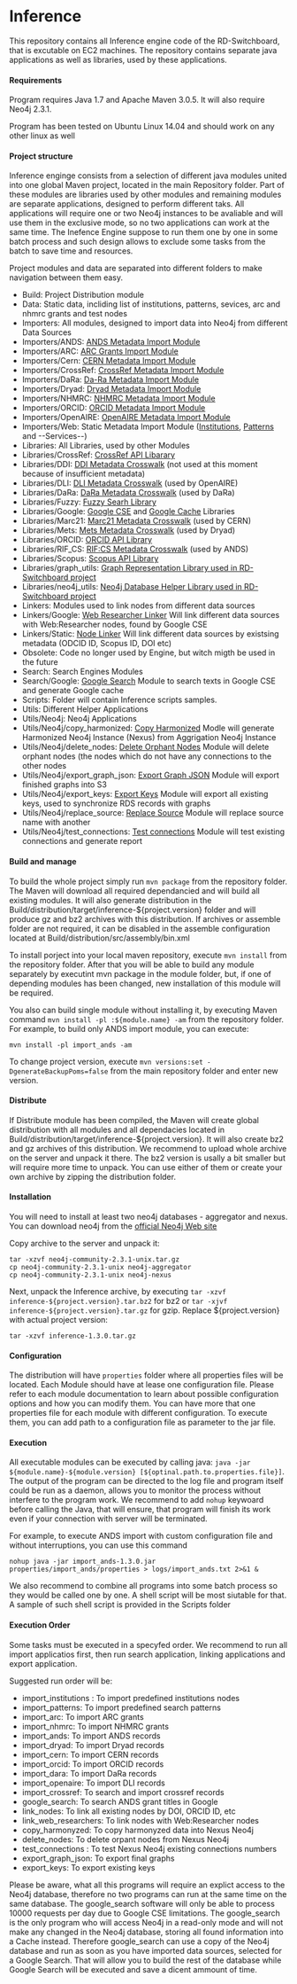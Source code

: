 # Inference

This repository contains all Inference engine code of the RD-Switchboard, that is excutable on EC2 machines. 
The repository contains separate java applications as well as libraries, used by these applications. 

#### Requirements

Program requires Java 1.7 and Apache Maven 3.0.5. It will also require Neo4j 2.3.1.

Program has been tested on Ubuntu Linux 14.04 and should work on any other linux as well


#### Project structure

Inference enginge consists from a selection of different java modules united into one global Maven project, 
located in the main Repository folder. Part of these modules are libraries used by other modules and remaining 
modules are separate applications, designed to perform different taks. All applications will require one or two 
Neo4j instances to be avaliable and will use them in the exclusive mode, so no two applications can work at the 
same time. The Inefence Engine suppose to run them one by one in some batch process and such design allows 
to exclude some tasks from the batch to save time and resources.

Project modules and data are separated into different folders to make navigation between them easy.

* Build: Project Distribution module
* Data: Static data, incliding list of institutions, patterns, sevices, arc and nhmrc grants and test nodes
* Importers: All modules, designed to import data into Neo4j from different Data Sources 
* Importers/ANDS: [ANDS Metadata Import Module](https://github.com/rd-switchboard/Inference/tree/master/Importers/ANDS/import_ands)
* Importers/ARC: [ARC Grants Import Module](https://github.com/rd-switchboard/Inference/tree/master/Importers/ARC/import_arc)
* Importers/Cern: [CERN Metadata Import Module](https://github.com/rd-switchboard/Inference/tree/master/Importers/Cern/import_cern)
* Importers/CrossRef: [CrossRef Metadata Import Module](https://github.com/rd-switchboard/Inference/tree/master/Importers/CrossRef/import_crossref)
* Importers/DaRa: [Da-Ra Metadata Import Module](https://github.com/rd-switchboard/Inference/tree/master/Importers/DaRa/import_dara)
* Importers/Dryad: [Dryad Metadata Import Module](https://github.com/rd-switchboard/Inference/tree/master/Importers/Dryad/import_dryad)
* Importers/NHMRC: [NHMRC Metadata Import Module](https://github.com/rd-switchboard/Inference/tree/master/Importers/NHMRC/import_nhmrc)
* Importers/ORCID: [ORCID Metadata Import Module](https://github.com/rd-switchboard/Inference/tree/master/Importers/ORCID/import_orcid)
* Importers/OpenAIRE: [OpenAIRE Metadata Import Module](https://github.com/rd-switchboard/Inference/tree/master/Importers/OpenAIRE/import_openaire)
* Importers/Web: Static Metadata Import Module ([Institutions](https://github.com/rd-switchboard/Inference/tree/master/Importers/Web/import_institutions), [Patterns](https://github.com/rd-switchboard/Inference/tree/master/Importers/Web/import_patterns) and --Services--)
* Libraries: All Libraries, used by other Modules
* Libraries/CrossRef: [CrossRef API Libarary](https://github.com/rd-switchboard/Inference/tree/master/Libraries/CrossRef/crossref_utils)
* Libraries/DDI: [DDI Metadata Crosswalk](https://github.com/rd-switchboard/Inference/tree/master/Libraries/DDI/crosswalk_ddi) (not used at this moment because of insufficient metadata)
* Libraries/DLI: [DLI Metadata Crosswalk](https://github.com/rd-switchboard/Inference/tree/master/Libraries/DLI/crosswalk_dli) (used by OpenAIRE)
* Libraries/DaRa: [DaRa Metadata Crosswalk](https://github.com/rd-switchboard/Inference/tree/master/Libraries/DaRa/crosswalk_dara) (used by DaRa)
* Libraries/Fuzzy: [Fuzzy Searh Library](https://github.com/rd-switchboard/Inference/tree/master/Libraries/Fuzzy/fuzzy_search)
* Libraries/Google: [Google CSE](https://github.com/rd-switchboard/Inference/tree/master/Libraries/Google/google_cse) and [Google Cache](https://github.com/rd-switchboard/Inference/tree/master/Libraries/Google/google_cache) Libraries
* Libraries/Marc21: [Marc21 Metadata Crosswalk](https://github.com/rd-switchboard/Inference/tree/master/Libraries/Marc21/crosswalk_marc21) (used by CERN)
* Libraries/Mets: [Mets Metadata Crosswalk](https://github.com/rd-switchboard/Inference/tree/master/Libraries/Mets/crosswalk_mets) (used by Dryad)
* Libraries/ORCID: [ORCID API Library](https://github.com/rd-switchboard/Inference/tree/master/Libraries/ORCID/orcid_utils)
* Libraries/RIF_CS: [RIF:CS Metadata Crosswalk](https://github.com/rd-switchboard/Inference/tree/master/Libraries/RIF_CS/crosswalk_rif_cs) (used by ANDS)
* Libraries/Scopus: [Scopus API Library](https://github.com/rd-switchboard/Inference/tree/master/Libraries/Scopus/scopus_utils)
* Libraries/graph_utils: [Graph Representation Library used in RD-Switchboard project](https://github.com/rd-switchboard/Inference/tree/master/Libraries/graph_utils)
* Libraries/neo4j_utils: [Neo4j Database Helper Library used in RD-Switchboard project](https://github.com/rd-switchboard/Inference/tree/master/Libraries/neo4j_utils)
* Linkers: Modules used to link nodes from different data sources
* Linkers/Google: [Web Researcher Linker](https://github.com/rd-switchboard/Inference/tree/master/Linkers/Google/link_web_researchers) Will link different data sources with Web:Researcher nodes, found by Google CSE
* Linkers/Static: [Node Linker](https://github.com/rd-switchboard/Inference/tree/master/Linkers/Static/link_nodes) Will link different data sources by existsing metadata (ODCID ID, Scopus ID, DOI etc)
* Obsolete: Code no longer used by Engine, but witch migth be used in the future
* Search: Search Engines Modules
* Search/Google: [Google Search](https://github.com/rd-switchboard/Inference/tree/master/Search/Google/google_search) Module to search texts in Google CSE and generate Google cache
* Scripts: Folder will contain Inference scripts samples.
* Utils: Different Helper Applications
* Utils/Neo4j: Neo4j Applications
* Utils/Neo4j/copy_harmonized: [Copy Harmonized](https://github.com/rd-switchboard/Inference/tree/master/Utils/Neo4j/copy_harmonyzed) Modle will generate Harmonized Neo4j Instance (Nexus) from Aggrigation Neo4j Instance
* Utils/Neo4j/delete_nodes: [Delete Orphant Nodes](https://github.com/rd-switchboard/Inference/tree/master/Utils/Neo4j/delete_nodes) Module will delete orphant nodes (the nodes which do not have any connections to the other nodes
* Utils/Neo4j/export_graph_json: [Export Graph JSON](https://github.com/rd-switchboard/Inference/tree/master/Utils/Neo4j/export_graph_json) Module will export finished graphs into S3
* Utils/Neo4j/export_keys: [Export Keys](https://github.com/rd-switchboard/Inference/tree/master/Utils/Neo4j/export_keys) Module will export all existing keys, used to synchronize RDS records with graphs
* Utils/Neo4j/replace_source: [Replace Source](https://github.com/rd-switchboard/Inference/tree/master/Utils/Neo4j/replace_source) Module will replace source name with another
* Utils/Neo4j/test_connections: [Test connections](https://github.com/rd-switchboard/Inference/tree/master/Utils/Neo4j/test_connections) Module will test existing connections and generate report



#### Build and manage

To build the whole project simply run `mvn package` from the repository folder. The Maven will download all required dependancied and will build all existing modules. It will also generate distribution in the Build/distribution/target/inference-${project.version} folder and will produce gz and bz2 archives with this distribution. If archives or assemble folder are not required, it can be disabled in the assemble configuration located at Build/distribution/src/assembly/bin.xml

To install porject into your local maven repository, execute `mvn install` from the repository folder. After that you will be able to build any module separately by executint mvn package in the module folder, but, if one of depending modules has been changed, new installation of this module will be required.

You also can build single module without installing it, by executing Maven command `mvn install -pl :${module.name} -am` from the repository folder. For example, to build only ANDS import module, you can execute:

```
mvn install -pl import_ands -am
```

To change project version, execute `mvn versions:set -DgenerateBackupPoms=false` from the main repository folder and enter new version.

#### Distribute

If Distribute module has been compiled, the Maven will create global distribution with all modules and all dependacies located in Build/distribution/target/inference-${project.version}. It will also create bz2 and gz archives of this distribution. We recommend to upload whole archive on the server and unpack it there. The bz2 version is usally a bit smaller but will require more time to unpack. You can use either of them or create your own archive by zipping the distribution folder. 

#### Installation

You will need to install at least two neo4j databases - aggregator and nexus. You can download neo4j from the [official Neo4j Web site](http://neo4j.com/artifact.php?name=neo4j-community-2.3.1-unix.tar.gz)

Copy archive to the server and unpack it:

```
tar -xzvf neo4j-community-2.3.1-unix.tar.gz
cp neo4j-community-2.3.1-unix neo4j-aggregator
cp neo4j-community-2.3.1-unix neo4j-nexus
```

Next, unpack the Inference archive, by executing `tar -xzvf inference-${project.version}.tar.bz2` for bz2 or `tar -xjvf inference-${project.version}.tar.gz` for gzip. Replace ${project.version} with actual project version:

```
tar -xzvf inference-1.3.0.tar.gz
```

#### Configuration

The distribution will have `properties` folder where all properties files will be located. Each Module should have at lease one configuration file. Please refer to each module documentation to learn about possible configuration options and how you can modify them. You can have more that one properties file for each module with different configuration. To execute them, you can add path to a configuration file as parameter to the jar file.

#### Execution

All executable modules can be executed by calling java: `java -jar ${module.name}-${module.version} [${optinal.path.to.properties.file}]`. The output of the program can be directed to the log file and program itself could be run as a daemon, allows you to monitor the process without interfere to the program work. We recommend to add `nohup` keywoard before calling the Java, that will ensure, that program will finish its work even if your connection with server will be terminated. 

For example, to execute ANDS import with custom configuration file and without interruptions, you can use this command 

```
nohup java -jar import_ands-1.3.0.jar properties/import_ands/properties > logs/import_ands.txt 2>&1 &
``` 

We also recommend to combine all programs into some batch process so they would be called one by one. A shell script will be most siutable for that. A sample of such shell script is provided in the Scripts folder

#### Execution Order

Some tasks must be executed in a specyfed order. We recommend to run all import applicatios first, then run search application, linking applications and export application.

Suggested run order will be:

* import_institutions : To import predefined institutions nodes
* import_patterns: To import predefined search patterns
* import_arc: To import ARC grants
* import_nhmrc: To import NHMRC grants
* import_ands: To import ANDS records
* import_dryad: To import Dryad records
* import_cern: To import CERN records
* import_orcid: To import ORCID records
* import_dara: To import DaRa records
* import_openaire: To import DLI records
* import_crossref: To search and import crossref records
* google_search: To search ANDS grant titles in Google
* link_nodes: To link all existing nodes by DOI, ORCID ID, etc
* link_web_researchers: To link nodes with Web:Researcher nodes
* copy_harmonyzed: To copy harmonyzed data into Nexus Neo4j
* delete_nodes: To delete orpant nodes from Nexus Neo4j
* test_connections : To test Nexus Neo4j existing connections numbers
* export_graph_json: To export final graphs
* export_keys: To export existing keys

Please be aware, what all this programs will require an explict access to the Neo4j database, therefore no two programs can run at the same time on the same database. The google_search software will only be able to process 10000 requests per day due to Google CSE limitations. The google_search is the only program who will access Neo4j in a read-only mode and will not make any changed in the Neo4j database, storing all found information into a Cache instead. Therefore google_search can use a copy of the Neo4j database and run as soon as you have imported data sources, selected for a Google Search. That will allow you to build the rest of the database while Google Search will be executed and save a dicent ammount of time. 



